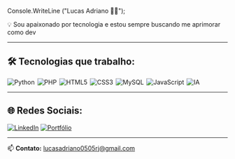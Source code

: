 Console.WriteLine ("Lucas Adriano 👨‍💻");

💡 Sou apaixonado por tecnologia e estou sempre buscando me aprimorar como dev

---

## 🛠️ Tecnologias que trabalho:

<div style="display: flex; flex-wrap: wrap; gap: 6px;">

<img alt="Python" src="https://img.shields.io/badge/Python-3776AB?style=for-the-badge&logo=python&logoColor=white"/>
<img alt="PHP" src="https://img.shields.io/badge/PHP-777BB4?style=for-the-badge&logo=php&logoColor=white"/>
<img alt="HTML5" src="https://img.shields.io/badge/HTML5-E34F26?style=for-the-badge&logo=html5&logoColor=white"/>
<img alt="CSS3" src="https://img.shields.io/badge/CSS3-1572B6?style=for-the-badge&logo=css3&logoColor=white"/>
<img alt="MySQL" src="https://img.shields.io/badge/MySQL-4479A1?style=for-the-badge&logo=mysql&logoColor=white"/>
<img alt="JavaScript" src="https://img.shields.io/badge/JavaScript-F7DF1E?style=for-the-badge&logo=javascript&logoColor=black"/>
<img alt="IA" src="https://img.shields.io/badge/IA-5E2BFF?style=for-the-badge&logo=openai&logoColor=white"/>


</div>

---

## 🌐 Redes Sociais:

[![LinkedIn](https://img.shields.io/badge/LinkedIn-0077B5?style=for-the-badge&logo=linkedin&logoColor=white)](https://www.linkedin.com/in/lucarx/)
[![Portfólio](https://img.shields.io/badge/Portf%C3%B3lio-6A0DAD?style=for-the-badge&logo=githubpages&logoColor=white)](https://lucarx.github.io/)

---

📫 **Contato:** [lucasadriano0505rj@gmail.com](mailto:lucasadriano0505rj@gmail.com)
